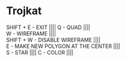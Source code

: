# Trojkat
SHIFT + E - EXIT ||||
Q - QUAD ||||           
W - WIREFRAME ||||           
SHIFT + W - DISABLE WIREFRAME ||||      
E - MAKE NEW POLYGON AT THE CENTER ||||      
S - STAR ||||
C - COLOR ||||    